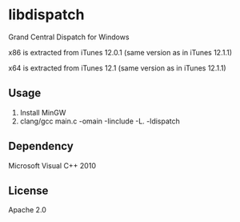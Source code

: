 libdispatch
===========
Grand Central Dispatch for Windows

x86 is extracted from iTunes 12.0.1 (same version as in iTunes 12.1.1)

x64 is extracted from iTunes 12.1 (same version as in iTunes 12.1.1)

Usage
-----
1. Install MinGW
2. clang/gcc main.c -omain -Iinclude -L. -ldispatch

Dependency
----------
Microsoft Visual C++ 2010

License
-------
Apache 2.0
